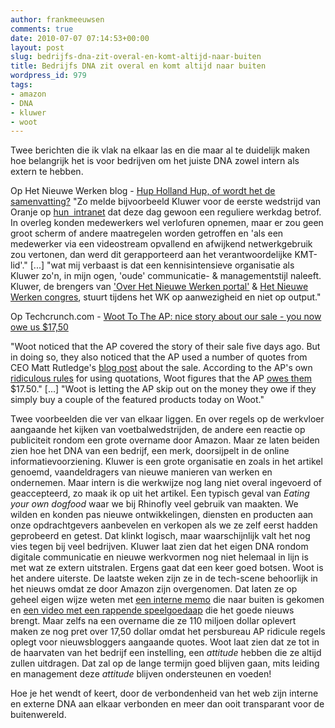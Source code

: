 ```yaml
---
author: frankmeeuwsen
comments: true
date: 2010-07-07 07:14:53+00:00
layout: post
slug: bedrijfs-dna-zit-overal-en-komt-altijd-naar-buiten
title: Bedrijfs DNA zit overal en komt altijd naar buiten
wordpress_id: 979
tags:
- amazon
- DNA
- kluwer
- woot
---
```


Twee berichten die ik vlak na elkaar las en die maar al te duidelijk maken hoe belangrijk het is voor bedrijven om het juiste DNA zowel intern als extern te hebben.

Op Het Nieuwe Werken blog - [Hup Holland Hup, of wordt het de samenvatting?](http://hetnieuwewerkenblog.nl/hup-holland-hup-wordt-het-een-samenvatting/)
"Zo melde bijvoorbeeld Kluwer voor de eerste wedstrijd van Oranje op [hun   intranet](http://www.villamedia.nl/NIEUWS/BERICHT/KLUWER-NIET-ORANJEGEZIND/) dat deze dag gewoon een reguliere werkdag betrof. In  overleg konden medewerkers wel verlofuren opnemen, maar er zou geen  groot scherm of andere maatregelen worden getroffen en 'als een  medewerker via een videostream opvallend en afwijkend netwerkgebruik zou  vertonen, dan werd dit gerapporteerd aan het verantwoordelijke  KMT-lid'." [...] "wat mij verbaast is dat een kennisintensieve organisatie als Kluwer  zo'n, in mijn ogen, 'oude' communicatie- & managementstijl naleeft.  Kluwer, de brengers van ['Over Het Nieuwe  Werken portal'](http://overhetnieuwewerken.nl/) & [Het  Nieuwe Werken congres](http://www.or-informatie.nl/?subject=news&id=1459), stuurt tijdens het WK op aanwezigheid en  niet op output."

Op Techcrunch.com - [Woot To The AP: nice story about our sale - you now owe us $17,50](http://techcrunch.com/2010/07/06/woot-ap/)

"Woot noticed that the AP covered the story of their sale five days ago.  But in doing so, they also noticed that the AP used a number of quotes  from CEO Matt Rutledge's [blog post](http://www.woot.com/Blog/ViewEntry.aspx?Id=13390) about the sale. According to the AP's own [ridiculous rules](http://nielsenhayden.com/makinglight/archives/010341.html) for using quotations, Woot figures that the AP [owes them](http://license.icopyright.net/rights/offer.act?inprocess=t&sid=36&tag=3.5721%3Ficx_id%3DD90VCFA01&urs=WEBPAGE&urt=http://hosted.ap.org/dynamic/stories/A/APNEWSALERT%3FSITE%253DAP%2526SECTION%253DHOME%2526TEMPLATE%253DDEFAULT%2526CTIME%253D2008-05-29-11-08-34) $17.50." [...] "Woot is letting the AP skip out on the money they owe if they simply buy  a couple of the featured products today on Woot."

Twee voorbeelden die ver van elkaar liggen. En over regels op de werkvloer aangaande het kijken van voetbalwedstrijden, de andere een reactie op publiciteit rondom een grote overname door Amazon. Maar ze laten beiden zien hoe het DNA van een bedrijf, een merk, doorsijpelt in de online informatievoorziening. Kluwer is een grote organisatie en zoals in het artikel genoemd, vaandeldragers van nieuwe manieren van werken en ondernemen. Maar intern is die werkwijze nog lang niet overal ingevoerd of geaccepteerd, zo maak ik op uit het artikel. Een typisch geval van _Eating your own dogfood_ waar we bij Rhinofly veel gebruik van maakten. We wilden en konden pas nieuwe ontwikkelingen, diensten en producten aan onze opdrachtgevers aanbevelen en verkopen als we ze zelf eerst hadden geprobeerd en getest. Dat klinkt logisch, maar waarschijnlijk valt het nog vies tegen bij veel bedrijven. Kluwer laat zien dat het eigen DNA rondom digitale communicatie en nieuwe werkvormen nog niet helemaal in lijn is met wat ze extern uitstralen. Ergens gaat dat een keer goed botsen. Woot is het andere uiterste. De laatste weken zijn ze in de tech-scene behoorlijk in het nieuws omdat ze door Amazon zijn overgenomen. Dat laten ze op geheel eigen wijze weten met [een interne memo](http://techcrunch.com/2010/06/30/woot-amazon/) die naar buiten is gekomen en [een video met een rappende speelgoedaap](http://www.youtube.com/watch?v=bnCHCcveteA) die het goede nieuws brengt. Maar zelfs na een overname die ze 110 miljoen dollar oplevert maken ze nog pret over 17,50 dollar omdat het persbureau AP ridicule regels oplegt voor nieuwsbloggers aangaande quotes. Woot laat zien dat ze tot in de haarvaten van het bedrijf een instelling, een _attitude_ hebben die ze altijd zullen uitdragen. Dat zal op de lange termijn goed blijven gaan, mits leiding en management deze _attitude_ blijven ondersteunen en voeden!

Hoe je het wendt of keert, door de verbondenheid van het web zijn interne en externe DNA aan elkaar verbonden en meer dan ooit transparant voor de buitenwereld.

